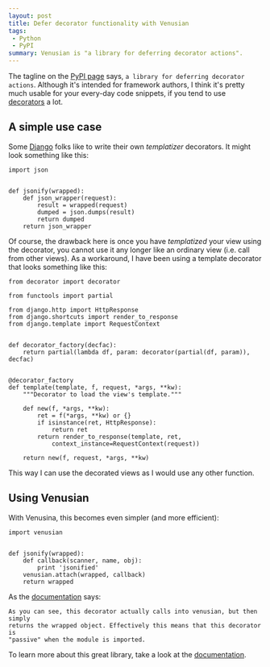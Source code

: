 ```yaml
---
layout: post
title: Defer decorator functionality with Venusian
tags:
 - Python
 - PyPI
summary: Venusian is "a library for deferring decorator actions".
---
```


The tagline on the [PyPI page](http://pypi.python.org/pypi/venusian) says, ``a
library for deferring decorator actions``. Although it's intended for framework
authors, I think it's pretty much usable for your every-day code snippets, if
you tend to use
[decorators](http://wiki.python.org/moin/PythonDecoratorLibrary) a lot.


A simple use case
-----------------

Some [Django](http://www.djangoproject.com/) folks like to write their own
*templatizer* decorators. It might look something like this:

    import json


    def jsonify(wrapped):
        def json_wrapper(request):
            result = wrapped(request)
            dumped = json.dumps(result)
            return dumped
        return json_wrapper

Of course, the drawback here is once you have *templatized* your view using the
decorator, you cannot use it any longer like an ordinary view (i.e. call from
other views). As a workaround, I have been using a template decorator that
looks something like this:

    from decorator import decorator

    from functools import partial

    from django.http import HttpResponse
    from django.shortcuts import render_to_response
    from django.template import RequestContext


    def decorator_factory(decfac):
        return partial(lambda df, param: decorator(partial(df, param)), decfac)


    @decorator_factory
    def template(template, f, request, *args, **kw):
        """Decorator to load the view's template."""

        def new(f, *args, **kw):
            ret = f(*args, **kw) or {}
            if isinstance(ret, HttpResponse):
                return ret
            return render_to_response(template, ret,
                context_instance=RequestContext(request))

        return new(f, request, *args, **kw)

This way I can use the decorated views as I would use any other function.


Using Venusian
--------------

With Venusina, this becomes even simpler (and more efficient):

    import venusian


    def jsonify(wrapped):
        def callback(scanner, name, obj):
            print 'jsonified'
        venusian.attach(wrapped, callback)
        return wrapped

As the [documentation](http://docs.repoze.org/venusian/) says:

    As you can see, this decorator actually calls into venusian, but then simply
    returns the wrapped object. Effectively this means that this decorator is
    "passive" when the module is imported.

To learn more about this great library, take a look at the
[documentation](http://docs.repoze.org/venusian/).
